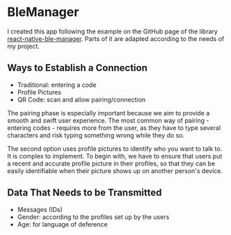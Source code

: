 # BleManager
I created this app following the example on the GitHub page of the library [react-native-ble-manager](https://github.com/innoveit/react-native-ble-manager).
Parts of it are adapted according to the needs of my project.

## Ways to Establish a Connection
* Traditional: entering a code
* Profile Pictures
* QR Code: scan and allow pairing/connection

The pairing phase is especially important because we aim to provide a smooth and
swift user experience. The most common way of pairing - entering codes -
requires more from the user, as they have to type several characters and risk
typing something wrong while they do so.

The second option uses profile pictures to identify who you want to talk to. It
is complex to implement. To begin with, we have to ensure that users put a
recent and accurate profile picture in their profiles, so that they can be
easily identifiable when their picture shows up on another person's device.

## Data That Needs to be Transmitted
* Messages (IDs)
* Gender: according to the profiles set up by the users
* Age: for language of deference
